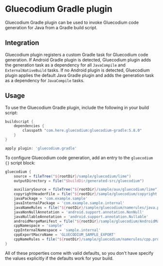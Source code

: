 Gluecodium Gradle plugin
====================

Gluecodium Gradle plugin can be used to invoke Gluecodium code generation for Java from a Gradle build
script.

Integration
-----------

Gluecodium plugin registers a custom Gradle task for Gluecodium code generation. If Android Gradle plugin is
detected, Gluecodium plugin adds the generation task as a dependency for all `JavaCompile` and
`ExternalNativeBuild` tasks. If no Android plugin is detected, Gluecodium plugin applies the default
Java Gradle plugin and adds the generation task as a dependency for `JavaCompile` tasks.

Usage
-----

To use the Gluecodium Gradle plugin, include the following in your build script:

```groovy
buildscript {
    dependencies {
        classpath "com.here.gluecodium:gluecodium-gradle:5.8.0"
    }
}

apply plugin: 'gluecodium.gradle'
```

To configure Gluecodium code generation, add an entry to the `gluecodium {}` script block:

```groovy
gluecodium {
    source = fileTree("${rootDir}/sample/gluecodium/lime")
    outputDirectory = file("$buildDir/generated-src/gluecodium")

    auxiliarySource = fileTree("${rootDir}/sample/aux/gluecodium/lime")
    copyrightHeaderFile = file("${rootDir}/sample/gluecodium/copyright.in")
    javaPackage = 'com.example.sample'
    javaInternalPackage = 'com.example.sample.internal'
    javaNameRules = file("${rootDir}/sample/gluecodium/namerules/java.properties")
    javaNonNullAnnotation = 'android.support.annotation.NonNull'
    javaNullableAnnotation = 'android.support.annotation.Nullable'
    androidMergeManifest = file("${rootDir}/sample/gluecodium/AndroidManifest.xml")
    cppNamespace = 'sample'
    cppInternalNamespace = 'sample.internal'
    cppExportMacroName = 'GLUECODIUM_SAMPLE_EXPORT'
    cppNameRules = file("${rootDir}/sample/gluecodium/namerules/cpp.properties")
}
```

All of these properties come with valid defaults, so you don't have specify the values explicitly if
the defaults work for your build.
